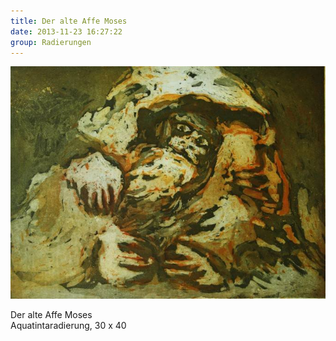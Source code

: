 ```yaml
---
title: Der alte Affe Moses
date: 2013-11-23 16:27:22
group: Radierungen
---
```

![Der alte Affe Moses](/img/radierungen/der-alte-affe-moses.jpg)

Der alte Affe Moses<br>
Aquatintaradierung, 30 x 40

